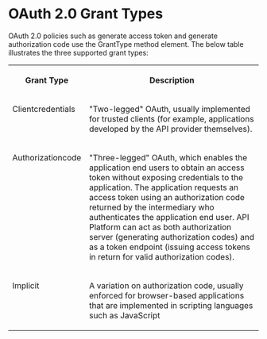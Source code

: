 <!-- loio308a18a3f6324db4815b35dcdfa6b789 -->

# OAuth 2.0 Grant Types

OAuth 2.0 policies such as generate access token and generate authorization code use the GrantType method element. The below table illustrates the three supported grant types:


<table>
<tr>
<th valign="top">

**Grant Type**

</th>
<th valign="top">

**Description**

</th>
</tr>
<tr>
<td valign="top">

Clientcredentials

</td>
<td valign="top">

"Two-legged" OAuth, usually implemented for trusted clients \(for example, applications developed by the API provider themselves\).

</td>
</tr>
<tr>
<td valign="top">

Authorizationcode

</td>
<td valign="top">

"Three-legged" OAuth, which enables the application end users to obtain an access token without exposing credentials to the application. The application requests an access token using an authorization code returned by the intermediary who authenticates the application end user. API Platform can act as both authorization server \(generating authorization codes\) and as a token endpoint \(issuing access tokens in return for valid authorization codes\).

</td>
</tr>
<tr>
<td valign="top">

Implicit

</td>
<td valign="top">

A variation on authorization code, usually enforced for browser-based applications that are implemented in scripting languages such as JavaScript

</td>
</tr>
</table>

